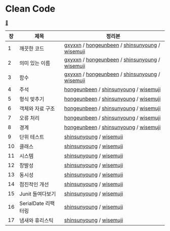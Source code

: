 # Clean Code

[📔](https://book.naver.com/bookdb/book_detail.nhn?bid=7390287)

| 장   | 제목                | 정리본                                                       |
| ---- | ------------------- | ------------------------------------------------------------ |
| 1    | 깨끗한 코드         | [gxyxxn](https://github.com/Coveong/reading-books-for-programmers/blob/main/Clean%20Code/01%EC%9E%A5.%20%EA%B9%A8%EB%81%97%ED%95%9C%20%EC%BD%94%EB%93%9C/gxyxxn.md) / [hongeunbeen](https://github.com/Coveong/reading-books-for-programmers/blob/main/Clean%20Code/01%EC%9E%A5.%20%EA%B9%A8%EB%81%97%ED%95%9C%20%EC%BD%94%EB%93%9C/hongeunbeen.md) / [shinsunyoung](https://github.com/Coveong/reading-books-for-programmers/blob/main/Clean%20Code/01%EC%9E%A5.%20%EA%B9%A8%EB%81%97%ED%95%9C%20%EC%BD%94%EB%93%9C/shinsunyoung.md) / [wisemuji](https://github.com/Coveong/reading-books-for-programmers/blob/main/Clean%20Code/01%EC%9E%A5.%20%EA%B9%A8%EB%81%97%ED%95%9C%20%EC%BD%94%EB%93%9C/wisemuji.md) |
| 2    | 의미 있는 이름      | [gxyxxn](https://github.com/Coveong/reading-books-for-programmers/blob/main/Clean%20Code/02%EC%9E%A5.%20%EC%9D%98%EB%AF%B8%20%EC%9E%88%EB%8A%94%20%EC%9D%B4%EB%A6%84/gxyxxn.md) / [hongeunbeen](https://github.com/Coveong/reading-books-for-programmers/blob/main/Clean%20Code/02%EC%9E%A5.%20%EC%9D%98%EB%AF%B8%20%EC%9E%88%EB%8A%94%20%EC%9D%B4%EB%A6%84/hongeunbeen.md) / [shinsunyoung](https://github.com/Coveong/reading-books-for-programmers/blob/main/Clean%20Code/02%EC%9E%A5.%20%EC%9D%98%EB%AF%B8%20%EC%9E%88%EB%8A%94%20%EC%9D%B4%EB%A6%84/shinsunyoung.md) / [wisemuji](https://github.com/Coveong/reading-books-for-programmers/blob/main/Clean%20Code/02%EC%9E%A5.%20%EC%9D%98%EB%AF%B8%20%EC%9E%88%EB%8A%94%20%EC%9D%B4%EB%A6%84/wisemuji.md) |
| 3    | 함수                | [gxyxxn](https://github.com/Coveong/reading-books-for-programmers/commit/7f006d334aef8908e7e1c798b6f76fb8f11aa06e?short_path=26cec8a#diff-26cec8a07196efb6da572ba93403abd5bc156a5cbf8a459271f5844723a62cf1) / [hongeunbeen](https://github.com/Coveong/reading-books-for-programmers/blob/main/Clean%20Code/03%EC%9E%A5.%20%ED%95%A8%EC%88%98/hongeunbeen.md) / [shinsunyoung](https://github.com/Coveong/reading-books-for-programmers/blob/main/Clean%20Code/03%EC%9E%A5.%20%ED%95%A8%EC%88%98/shinsunyoung.md) / [wisemuji](https://github.com/Coveong/reading-books-for-programmers/blob/main/Clean%20Code/03%EC%9E%A5.%20%ED%95%A8%EC%88%98/wisemuji.md) |
| 4    | 주석                | [hongeunbeen](https://github.com/Coveong/reading-books-for-programmers/blob/main/Clean%20Code/04%EC%9E%A5.%20%EC%A3%BC%EC%84%9D/hongeunbeen.md) / [shinsunyoung](https://github.com/Coveong/reading-books-for-programmers/blob/main/Clean%20Code/04%EC%9E%A5.%20%EC%A3%BC%EC%84%9D/shinsunyoung.md) / [wisemuji](https://github.com/Coveong/reading-books-for-programmers/blob/main/Clean%20Code/04%EC%9E%A5.%20%EC%A3%BC%EC%84%9D/wisemuji.md) |
| 5    | 형식 맞추기         | [hongeunbeen](https://github.com/Coveong/reading-books-for-programmers/blob/main/Clean%20Code/05%EC%9E%A5.%20%ED%98%95%EC%8B%9D%20%EB%A7%9E%EC%B6%94%EA%B8%B0/hongeunbeen.md) / [shinsunyoung](https://github.com/Coveong/reading-books-for-programmers/blob/main/Clean%20Code/05%EC%9E%A5.%20%ED%98%95%EC%8B%9D%20%EB%A7%9E%EC%B6%94%EA%B8%B0/shinsunyoung.md) / [wisemuji](https://github.com/Coveong/reading-books-for-programmers/blob/main/Clean%20Code/05%EC%9E%A5.%20%ED%98%95%EC%8B%9D%20%EB%A7%9E%EC%B6%94%EA%B8%B0/wisemuji.md) |
| 6    | 객체와 자료 구조    | [hongeunbeen](https://github.com/Coveong/reading-books-for-programmers/blob/main/Clean%20Code/06%EC%9E%A5.%20%EA%B0%9D%EC%B2%B4%EC%99%80%20%EC%9E%90%EB%A3%8C%20%EA%B5%AC%EC%A1%B0/hongeunbeen.md) / [shinsunyoung](https://github.com/Coveong/reading-books-for-programmers/blob/main/Clean%20Code/06%EC%9E%A5.%20%EA%B0%9D%EC%B2%B4%EC%99%80%20%EC%9E%90%EB%A3%8C%20%EA%B5%AC%EC%A1%B0/shinsunyoung.md) / [wisemuji](https://github.com/Coveong/reading-books-for-programmers/blob/main/Clean%20Code/06%EC%9E%A5.%20%EA%B0%9D%EC%B2%B4%EC%99%80%20%EC%9E%90%EB%A3%8C%20%EA%B5%AC%EC%A1%B0/wisemuji.md) |
| 7    | 오류 처리           | [hongeunbeen](https://github.com/Coveong/reading-books-for-programmers/blob/main/Clean%20Code/07%EC%9E%A5.%20%EC%98%A4%EB%A5%98%20%EC%B2%98%EB%A6%AC/hongeunbeen.md) / [shinsunyoung](https://github.com/Coveong/reading-books-for-programmers/blob/main/Clean%20Code/07%EC%9E%A5.%20%EC%98%A4%EB%A5%98%20%EC%B2%98%EB%A6%AC/shinsunyoung.md) / [wisemuji](https://github.com/Coveong/reading-books-for-programmers/blob/main/Clean%20Code/07%EC%9E%A5.%20%EC%98%A4%EB%A5%98%20%EC%B2%98%EB%A6%AC/wisemuji.md) |
| 8    | 경계                | [hongeunbeen](https://github.com/Coveong/reading-books-for-programmers/blob/main/Clean%20Code/08%EC%9E%A5.%20%EA%B2%BD%EA%B3%84/hongeunbeen.md) / [shinsunyoung](https://github.com/Coveong/reading-books-for-programmers/blob/main/Clean%20Code/08%EC%9E%A5.%20%EA%B2%BD%EA%B3%84/shinsunyoung.md) / [wisemuji](https://github.com/Coveong/reading-books-for-programmers/blob/main/Clean%20Code/08%EC%9E%A5.%20%EA%B2%BD%EA%B3%84/wisemuji.md) |
| 9    | 단위 테스트         | [shinsunyoung](https://github.com/Coveong/reading-books-for-programmers/blob/main/Clean%20Code/09%EC%9E%A5.%20%EB%8B%A8%EC%9C%84%20%ED%85%8C%EC%8A%A4%ED%8A%B8/shinsunyoung.md) / [wisemuji](https://github.com/Coveong/reading-books-for-programmers/blob/main/Clean%20Code/09%EC%9E%A5.%20%EB%8B%A8%EC%9C%84%20%ED%85%8C%EC%8A%A4%ED%8A%B8/wisemuji.md) |
| 10   | 클래스              | [shinsunyoung](https://github.com/Coveong/reading-books-for-programmers/blob/main/Clean%20Code/10%EC%9E%A5.%20%ED%81%B4%EB%9E%98%EC%8A%A4/shinsunyoung.md) / [wisemuji](https://github.com/Coveong/reading-books-for-programmers/blob/main/Clean%20Code/10%EC%9E%A5.%20%ED%81%B4%EB%9E%98%EC%8A%A4/wisemuji.md) |
| 11   | 시스템              | [shinsunyoung](https://github.com/Coveong/reading-books-for-programmers/blob/main/Clean%20Code/11%EC%9E%A5.%20%EC%8B%9C%EC%8A%A4%ED%85%9C/shinsunyoung.md) / [wisemuji](https://github.com/Coveong/reading-books-for-programmers/blob/main/Clean%20Code/11%EC%9E%A5.%20%EC%8B%9C%EC%8A%A4%ED%85%9C/wisemuji.md) |
| 12   | 창발성              | [shinsunyoung](https://github.com/Coveong/reading-books-for-programmers/blob/main/Clean%20Code/12%EC%9E%A5.%20%EC%B0%BD%EB%B0%9C%EC%84%B1/shinsunyoung.md) / [wisemuji](https://github.com/Coveong/reading-books-for-programmers/blob/main/Clean%20Code/12%EC%9E%A5.%20%EC%B0%BD%EB%B0%9C%EC%84%B1/wisemuji.md) |
| 13   | 동시성              | [shinsunyoung](https://github.com/Coveong/reading-books-for-programmers/blob/main/Clean%20Code/13%EC%9E%A5.%20%EB%8F%99%EC%8B%9C%EC%84%B1/shinsunyoung.md) / [wisemuji](https://github.com/Coveong/reading-books-for-programmers/blob/main/Clean%20Code/13%EC%9E%A5.%20%EB%8F%99%EC%8B%9C%EC%84%B1/wisemuji.md) |
| 14   | 점진적인 개선       | [shinsunyoung](https://github.com/Coveong/reading-books-for-programmers/blob/main/Clean%20Code/14%EC%9E%A5.%20%EC%A0%90%EC%A7%84%EC%A0%81%EC%9D%B8%20%EA%B0%9C%EC%84%A0/shinsunyoung.md) / [wisemuji](https://github.com/Coveong/reading-books-for-programmers/blob/main/Clean%20Code/14%EC%9E%A5.%20%EC%A0%90%EC%A7%84%EC%A0%81%EC%9D%B8%20%EA%B0%9C%EC%84%A0/wisemuji.md) |
| 15   | Junit 들여다보기    | [shinsunyoung](https://github.com/Coveong/reading-books-for-programmers/blob/main/Clean%20Code/15%EC%9E%A5.%20Junit%20%EB%93%A4%EC%97%AC%EB%8B%A4%EB%B3%B4%EA%B8%B0/shinsunyoung.md) / [wisemuji](https://github.com/Coveong/reading-books-for-programmers/blob/main/Clean%20Code/15%EC%9E%A5.%20Junit%20%EB%93%A4%EC%97%AC%EB%8B%A4%EB%B3%B4%EA%B8%B0/wisemuji.md) |
| 16   | SerialDate 리팩터링 | [shinsunyoung](https://github.com/Coveong/reading-books-for-programmers/blob/main/Clean%20Code/16%EC%9E%A5.%20SerialDate%20%EB%A6%AC%ED%8C%A9%ED%84%B0%EB%A7%81/shinsunyoung.md) / [wisemuji](https://github.com/Coveong/reading-books-for-programmers/blob/main/Clean%20Code/16%EC%9E%A5.%20SerialDate%20%EB%A6%AC%ED%8C%A9%ED%84%B0%EB%A7%81/wisemuji.md) |
| 17   | 냄새와 휴리스틱     | [shinsunyoung](https://github.com/Coveong/reading-books-for-programmers/blob/main/Clean%20Code/17%EC%9E%A5.%20%EB%83%84%EC%83%88%EC%99%80%20%ED%9C%B4%EB%A6%AC%EC%8A%A4%ED%8B%B1/shinsunyoung.md) / [wisemuji](https://github.com/Coveong/reading-books-for-programmers/blob/main/Clean%20Code/17%EC%9E%A5.%20%EB%83%84%EC%83%88%EC%99%80%20%ED%9C%B4%EB%A6%AC%EC%8A%A4%ED%8B%B1/wisemuji.md) |
